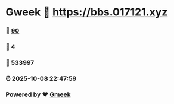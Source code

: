 # Gweek :link: https://bbs.017121.xyz 
### :page_facing_up: [90](https://bbs.017121.xyz/tag.html) 
### :speech_balloon: 4 
### :hibiscus: 533997 
### :alarm_clock: 2025-10-08 22:47:59 
### Powered by :heart: [Gmeek](https://github.com/Meekdai/Gmeek)
